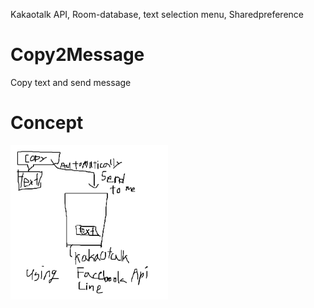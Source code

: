 Kakaotalk API, Room-database, text selection menu, Sharedpreference   
   
# Copy2Message
Copy text and send message   
   
# Concept   
<img src="./img/concept.png" width="50%" height="50%">
